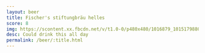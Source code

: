 ```yaml
---
layout: beer
title: Fischer's stiftungbräu helles
score: 8
img: https://scontent.xx.fbcdn.net/v/t1.0-0/p480x480/1016879_10151798800588745_1406598038_n.jpg?oh=70c50001de2c7b14b55bd7a39930a26b&oe=59145122
desc: Could drink this all day
permalink: /beer/:title.html
---
```

